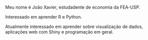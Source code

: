 Meu nome é João Xavier, estudadente de economia da FEA-USP.

Interessado em aprender R e Python.

Atualmente interessado em aprender sobre visualização de dados, aplicações web com Shiny e programação em geral.
